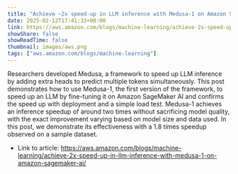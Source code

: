 ```yaml
---
title: "Achieve ~2x speed-up in LLM inference with Medusa-1 on Amazon SageMaker AI"
date: 2025-02-12T17:41:33+00:00
link: https://aws.amazon.com/blogs/machine-learning/achieve-2x-speed-up-in-llm-inference-with-medusa-1-on-amazon-sagemaker-ai/
showShare: false
showReadTime: false
thumbnail: images/aws.png
tags: ["aws.amazon.com/blogs/machine-learning"]
---
```

Researchers developed Medusa, a framework to speed up LLM inference by adding extra heads to predict multiple tokens simultaneously. This post demonstrates how to use Medusa-1, the first version of the framework, to speed up an LLM by fine-tuning it on Amazon SageMaker AI and confirms the speed up with deployment and a simple load test. Medusa-1 achieves an inference speedup of around two times without sacrificing model quality, with the exact improvement varying based on model size and data used. In this post, we demonstrate its effectiveness with a 1.8 times speedup observed on a sample dataset.

- Link to article: https://aws.amazon.com/blogs/machine-learning/achieve-2x-speed-up-in-llm-inference-with-medusa-1-on-amazon-sagemaker-ai/